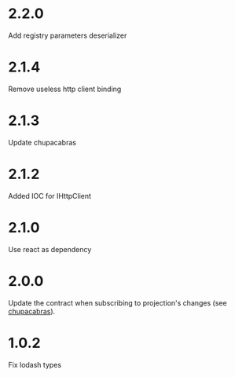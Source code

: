 # 2.2.0

Add registry parameters deserializer

# 2.1.4

Remove useless http client binding

# 2.1.3

Update chupacabras

# 2.1.2

Added IOC for IHttpClient

# 2.1.0

Use react as dependency

# 2.0.0

Update the contract when subscribing to projection's changes (see [chupacabras](https://github.com/tierratelematics/chupacabras)).


# 1.0.2

Fix lodash types